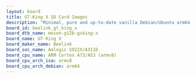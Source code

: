 ```yaml
---
layout: board
title: GT-King X SD Card Images
description: "Minimal, pure and up-to-date vanilla Debian/Ubuntu arm64 SD card images for GT-King X by Beelink, SoC: Amlogic S922X/A311D, CPU ISA: armv8"
board_id: beelink_gt_king_x
board_dtb_name: meson-g12b-gsking-x
board_name: GT-King X
board_maker_name: Beelink
board_soc_name: Amlogic S922X/A311D
board_cpu_name: ARM Cortex A73/A53 (armv8)
board_cpu_arch_isa: armv8
board_cpu_arch_debian: arm64
---
```

